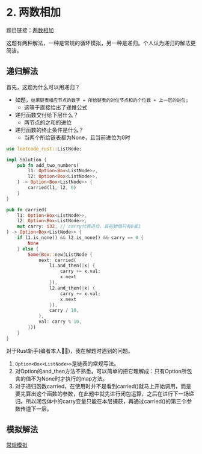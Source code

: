 # 2. 两数相加

题目链接：[两数相加](https://leetcode.cn/problems/add-two-numbers/)

这题有两种解法，一种是常规的循环模拟，另一种是递归。个人认为递归的解法更简洁。

## 递归解法

首先，这题为什么可以用递归？

- 如题，`结果链表相应节点的数字 = 所给链表的对位节点和的个位数 + 上一层的进位;`
  - 这等于直接给出了递推公式
- 递归函数交付给下层什么？
  - 两节点的之和的进位
- 递归函数的终止条件是什么？
  - 当两个所给链表都为None，且当前进位为0时

```rust
use leetcode_rust::ListNode;

impl Solution {
    pub fn add_two_numbers(
        l1: Option<Box<ListNode>>,
        l2: Option<Box<ListNode>>,
    ) -> Option<Box<ListNode>> {
        carried(l1, l2, 0)
    }
}

pub fn carried(
    l1: Option<Box<ListNode>>,
    l2: Option<Box<ListNode>>,
    mut carry: i32, // carry代表进位，其初始值只有0或1
) -> Option<Box<ListNode>> {
    if l1.is_none() && l2.is_none() && carry == 0 {
        None
    } else {
        Some(Box::new(ListNode {
            next: carried(
                l1.and_then(|x| {
                    carry += x.val;
                    x.next
                }),
                l2.and_then(|x| {
                    carry += x.val;
                    x.next
                }),
                carry / 10,
            ),
            val: carry % 10,
        }))
    }
}
```

对于Rust新手(编者本人🤷‍♂️)，我在解题时遇到的问题。

1. `Option<Box<ListNode>>`是链表的常规写法。
2. 对Option的and_then方法不熟悉。可以简单的把它理解成：只有Option所包含的值不为None时才执行的map方法。
3. 对于递归函数carried，在使用时并不是看到carried()就马上开始调用，而是要先算出这个函数的参数，在此题中就先进行闭包运算，之后在进行下一场递归。所以闭包体中的carry变量只能在本层捕获，再通过carried()的第三个参数传道下一层。

## 模拟解法

[常规模拟](https://leetcode.cn/problems/add-two-numbers/solution/liang-shu-xiang-jia-by-leetcode-solution/)
